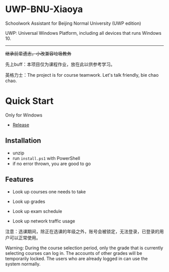 ﻿﻿UWP-BNU-Xiaoya
===

Schoolwork Assistant for Beijing Normal University (UWP edition)

UWP: Universal Windows Platform, including all devices that runs Windows 10.

---

~~继承前辈遗志，小改兼容垃圾教务~~

先上buff：本项目仅为课程作业，放在此以供参考学习。

英格力士：The project is for course teamwork. Let's talk friendly, bie chao chao.

# Quick Start

Only for Windows

- [Release](https://github.com/kong-johnny/Software-Project/releases/tag/Preview)

## Installation

- unzip
- run `install.ps1` with PowerShell
- if no error thrown, you are good to go

## Features

- Look up courses one needs to take

- Look up grades

- Look up exam schedule

- Look up network traffic usage

注意：选课期间，除正在选课的年级之外，账号会被锁定，无法登录，已登录的用户可以正常使用。

Warning: During the course selection period, only the grade that is currently selecting courses can log in. The accounts of other grades will be temporarily locked. The users who are already logged in can use the system normally.

